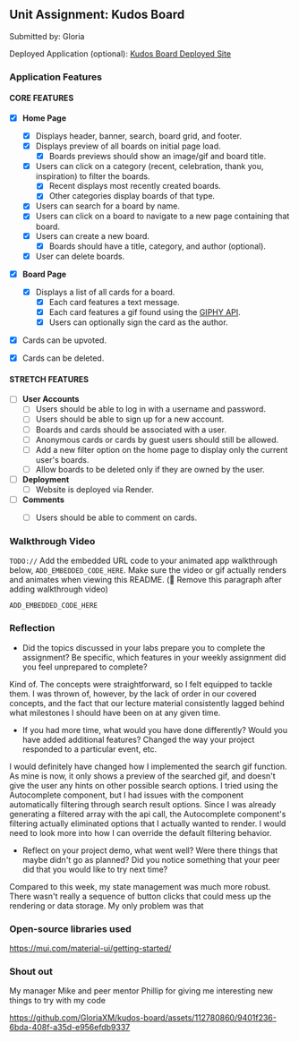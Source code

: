 ## Unit Assignment: Kudos Board

Submitted by: Gloria

Deployed Application (optional): [Kudos Board Deployed Site](ADD_LINK_HERE)

### Application Features

#### CORE FEATURES

- [x] **Home Page**
  - [x] Displays header, banner, search, board grid, and footer.
  - [x] Displays preview of all boards on initial page load.
    - [x] Boards previews should show an image/gif and board title.
  - [x] Users can click on a category (recent, celebration, thank you, inspiration) to filter the boards.
    - [x] Recent displays most recently created boards.
    - [x] Other categories display boards of that type.
  - [x] Users can search for a board by name.
  - [x] Users can click on a board to navigate to a new page containing that board.
  - [x] Users can create a new board.
    - [x] Boards should have a title, category, and author (optional).
  - [x] User can delete boards.

- [x] **Board Page**
  - [x] Displays a list of all cards for a board.
    -  [x] Each card features a text message.
    -  [x] Each card features a gif found using the [GIPHY API](https://developers.giphy.com/docs/api/).
    -  [x] Users can optionally sign the card as the author.
-   [x] Cards can be upvoted.
-   [x] Cards can be deleted.


#### STRETCH FEATURES


- [ ] **User Accounts**
  - [ ] Users should be able to log in with a username and password.
  - [ ] Users should be able to sign up for a new account.
  - [ ]  Boards and cards should be associated with a user.
    - [ ]  Anonymous cards or cards by guest users should still be allowed.
  - [ ] Add a new filter option on the home page to display only the current user's boards.
  - [ ] Allow boards to be deleted only if they are owned by the user.
- [ ] **Deployment**
  - [ ] Website is deployed via Render.
- [ ] **Comments**
  - [ ] Users should be able to comment on cards.


### Walkthrough Video

`TODO://` Add the embedded URL code to your animated app walkthrough below, `ADD_EMBEDDED_CODE_HERE`. Make sure the video or gif actually renders and animates when viewing this README. (🚫 Remove this paragraph after adding walkthrough video)

`ADD_EMBEDDED_CODE_HERE`

### Reflection

* Did the topics discussed in your labs prepare you to complete the assignment? Be specific, which features in your weekly assignment did you feel unprepared to complete?

Kind of. The concepts were straightforward, so I felt equipped to tackle them. I was thrown of, however, by the lack of order in our covered concepts, and the fact that our
lecture material consistently lagged behind what milestones I should have been on at any given time.

* If you had more time, what would you have done differently? Would you have added additional features? Changed the way your project responded to a particular event, etc.

I would definitely have changed how I implemented the search gif function. As mine is now, it only shows a preview of the searched gif, and doesn't give the user any hints on other possible
search options. I tried using the Autocomplete component, but I had issues with the component automatically filtering through search result options. Since I was already generating a filtered array
with the api call, the Autocomplete component's filtering actually eliminated options that I actually wanted to render. I would need to look more into how I can override the default filtering behavior.

* Reflect on your project demo, what went well? Were there things that maybe didn't go as planned? Did you notice something that your peer did that you would like to try next time?

Compared to this week, my state management was much more robust. There wasn't really a sequence of button clicks that could mess up the rendering or data storage. My only problem was that

### Open-source libraries used

https://mui.com/material-ui/getting-started/

### Shout out

My manager Mike and peer mentor Phillip for giving me interesting new things to try with my code


https://github.com/GloriaXM/kudos-board/assets/112780860/9401f236-6bda-408f-a35d-e956efdb9337
